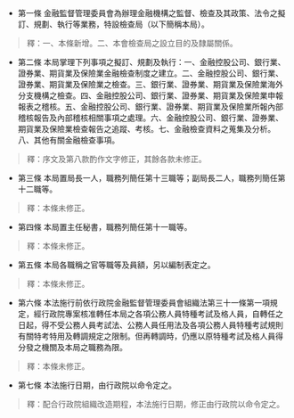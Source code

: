 * 第一條 金融監督管理委員會為辦理金融機構之監督、檢查及其政策、法令之擬訂、規劃、執行等業務，特設檢查局（以下簡稱本局）。

> 釋：一、本條新增。二、本會檢查局之設立目的及隸屬關係。

* 第二條 本局掌理下列事項之擬訂、規劃及執行：一、金融控股公司、銀行業、證券業、期貨業及保險業金融檢查制度之建立。二、金融控股公司、銀行業、證券業、期貨業及保險業之檢查。三、銀行業、證券業、期貨業及保險業海外分支機構之檢查。四、金融控股公司、銀行業、證券業、期貨業及保險業申報報表之稽核。五、金融控股公司、銀行業、證券業、期貨業及保險業所報內部稽核報告及內部稽核相關事項之處理。六、金融控股公司、銀行業、證券業、期貨業及保險業檢查報告之追蹤、考核。七、金融檢查資料之蒐集及分析。八、其他有關金融檢查事項。

> 釋：序文及第八款酌作文字修正，其餘各款未修正。

* 第三條 本局置局長一人，職務列簡任第十三職等；副局長二人，職務列簡任第十二職等。

> 釋：本條未修正。

* 第四條 本局置主任秘書，職務列簡任第十一職等。

> 釋：本條未修正。

* 第五條 本局各職稱之官等職等及員額，另以編制表定之。

> 釋：本條未修正。

* 第六條 本法施行前依行政院金融監督管理委員會組織法第三十一條第一項規定，經行政院專案核准轉任本局之各項公務人員特種考試及格人員，自轉任之日起，得不受公務人員考試法、公務人員任用法及各項公務人員特種考試規則有關特考特用及轉調規定之限制。但再轉調時，仍應以原特種考試及格人員得分發之機關及本局之職務為限。

> 釋：本條未修正。

* 第七條 本法施行日期，由行政院以命令定之。

> 釋：配合行政院組織改造期程，本法施行日期，修正由行政院以命令定之。

